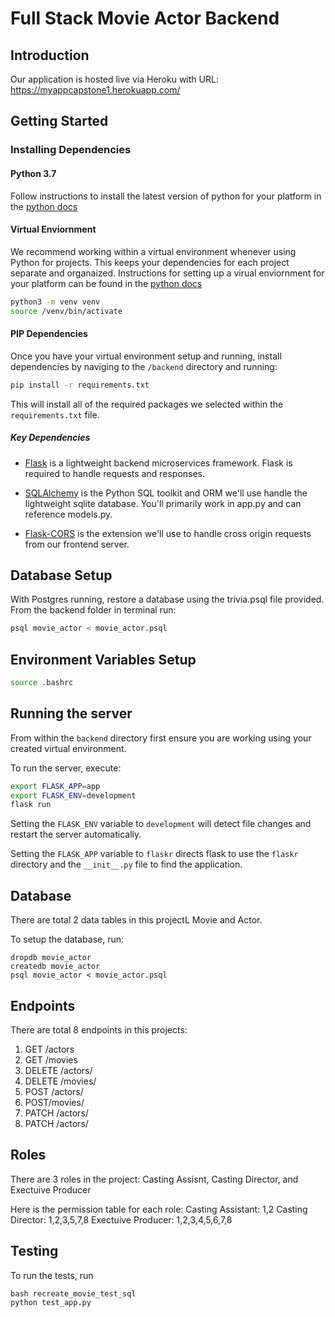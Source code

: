 # Full Stack Movie Actor Backend

## Introduction 

Our application is hosted live via Heroku with URL: https://myappcapstone1.herokuapp.com/ 


## Getting Started

### Installing Dependencies

#### Python 3.7

Follow instructions to install the latest version of python for your platform in the [python docs](https://docs.python.org/3/using/unix.html#getting-and-installing-the-latest-version-of-python)

#### Virtual Enviornment

We recommend working within a virtual environment whenever using Python for projects. This keeps your dependencies for each project separate and organaized. Instructions for setting up a virual enviornment for your platform can be found in the [python docs](https://packaging.python.org/guides/installing-using-pip-and-virtual-environments/)

```bash
python3 -m venv venv 
source /venv/bin/activate
```

#### PIP Dependencies

Once you have your virtual environment setup and running, install dependencies by naviging to the `/backend` directory and running:

```bash
pip install -r requirements.txt
```

This will install all of the required packages we selected within the `requirements.txt` file.

##### Key Dependencies

- [Flask](http://flask.pocoo.org/)  is a lightweight backend microservices framework. Flask is required to handle requests and responses.

- [SQLAlchemy](https://www.sqlalchemy.org/) is the Python SQL toolkit and ORM we'll use handle the lightweight sqlite database. You'll primarily work in app.py and can reference models.py. 

- [Flask-CORS](https://flask-cors.readthedocs.io/en/latest/#) is the extension we'll use to handle cross origin requests from our frontend server. 

## Database Setup
With Postgres running, restore a database using the trivia.psql file provided. From the backend folder in terminal run:
```bash
psql movie_actor < movie_actor.psql
```

## Environment Variables Setup 
```bash 
source .bashrc
```


## Running the server

From within the `backend` directory first ensure you are working using your created virtual environment.

To run the server, execute:

```bash
export FLASK_APP=app
export FLASK_ENV=development
flask run
```

Setting the `FLASK_ENV` variable to `development` will detect file changes and restart the server automatically.

Setting the `FLASK_APP` variable to `flaskr` directs flask to use the `flaskr` directory and the `__init__.py` file to find the application. 


## Database 

There are total 2 data tables in this projectL Movie and Actor.

To setup the database, run:
```
dropdb movie_actor
createdb movie_actor 
psql movie_actor < movie_actor.psql  
```

## Endpoints 

There are total 8 endpoints in this projects: 
1. GET /actors 
2. GET /movies 
3. DELETE /actors/
4. DELETE /movies/
5. POST /actors/
6. POST/movies/
7. PATCH  /actors/
8. PATCH /actors/


## Roles

There are 3 roles in the project: Casting Assisnt, Casting Director, and Exectuive Producer 

Here is the permission table for each role: 
Casting Assistant: 1,2
Casting Director: 1,2,3,5,7,8
Exectuive Producer: 1,2,3,4,5,6,7,8 


## Testing
To run the tests, run

```
bash recreate_movie_test_sql  
python test_app.py
```
